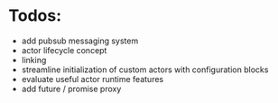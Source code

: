 # Todos:

- add pubsub messaging system
- actor lifecycle concept
- linking
- streamline initialization of custom actors with configuration blocks
- evaluate useful actor runtime features
- add future / promise proxy
